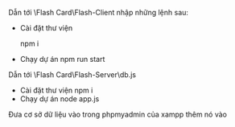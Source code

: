 Dẫn tới \Flash Card\Flash-Client nhập những lệnh sau:
- Cài đặt thư viện

  npm i
- Chạy dự án
  npm run start

Dẫn tới \Flash Card\Flash-Server\db.js
- Cài đặt thư viện
  npm i
- Chạy dự án
  node app.js

Đưa cơ sở dữ liệu vào trong phpmyadmin của xampp thêm nó vào 
